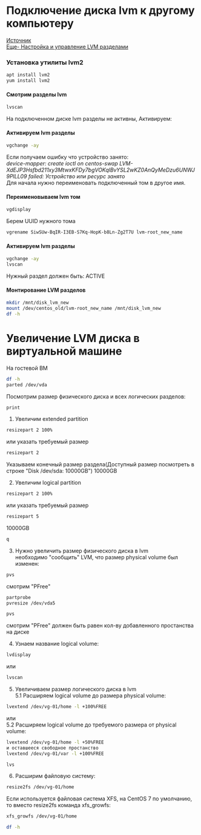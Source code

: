# Подключение диска lvm к другому компьютеру
[Источник](https://itproffi.ru/podklyuchenie-diska-lvm-k-drugomu-kompyuteru)  
[Еще- Настройка и управление LVM разделами](https://winitpro.ru/index.php/2019/10/28/nastrojka-lvm-razdelov-v-linux/)  
### Установка утилиты lvm2

```bash
apt install lvm2
yum install lvm2
```

#### Смотрим разделы lvm

```bash
lvscan
```
На подключенном диске lvm разделы не активны, Активируем:

#### Активируем lvm разделы
```bash
vgchange -ay
```
Если получаем ошибку что устройство занято:  
_device-mapper: create ioctl on centos-swap LVM-XdEJP3Hsfbd211xy3MtwxKFDy7bgVOKqlBvYSL2wKZ0AnQyMeDzu6UNWJ9PlLL09 failed: Устройство или ресурс занято_  
Для начала нужно переименовать подключенный том в другое имя.  

#### Переименовываем lvm том

```bash
vgdisplay
```
Берем UUID нужного тома

```bash
vgrename SiwSUw-BqIR-I3EB-S7Kq-HopK-b8Ln-Zg2T7U lvm-root_new_name

```
#### Активируем lvm разделы

```bash
vgchange -ay
lvscan
```
Нужный раздел должен быть: ACTIVE  

#### Монтирование LVM разделов

```bash
mkdir /mnt/disk_lvm_new
mount /dev/centos_old/lvm-root_new_name /mnt/disk_lvm_new
df -h
```

# Увеличение LVM диска в виртуальной машине
На гостевой ВМ  
```bash
df -h
parted /dev/vda
```

Посмотрим размер физического диска и всех логических разделов:
```bash
print
```

1. Увеличим extended partition
```bash
resizepart 2 100%
```
или указать требуемый размер
```bash
resizepart 2
```
Указываем конечный размер раздела(Доступный размер посмотреть в строке "Disk /dev/sda: 10000GB")
10000GB

2. Увеличим logical partition
```bash
resizepart 2 100%
```
или указать требуемый размер
```bash
resizepart 5
```
10000GB
```bash
q
```

3. Нужно увеличить размер физического диска в lvm  
необходимо "сообщить" LVM, что размер physical volume был изменен:
```bash
pvs
```
смотрим "PFree"
```bash
partprobe
pvresize /dev/vda5
```
```bash
pvs
```
смотрим "PFree" должен быть равен кол-ву добавленного простанства на диске  

4. Узнаем название logical volume:
```bash
lvdisplay
```
или
```bash
lvscan
```

5. Увеличиваем размер логического диска в lvm  
5.1 Расширяем logical volume до размера physical volume:  
```bash
lvextend /dev/vg-01/home -l +100%FREE
```
или  
5.2 Расширяем logical volume до требуемого размера от physical volume:  
```bash
lvextend /dev/vg-01/home -l +50%FREE
и оставшееся свободное простанство 
lvextend /dev/vg-01/var -l +100%FREE
```
```bash
lvs
```

6. Расширим файловую систему:
```bash
resize2fs /dev/vg-01/home
```

Если используется файловая система XFS, на CentOS 7 по умолчанию, то вместо resize2fs команда xfs_growfs:
```bash
xfs_growfs /dev/vg-01/home
```
```bash
df -h
```
